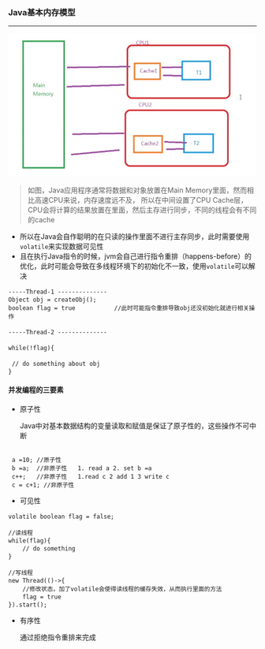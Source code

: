 ### Java基本内存模型

---

![基本内存模型图](../images/java内存模型.jpg)

> 如图，Java应用程序通常将数据和对象放置在Main Memory里面，然而相比高速CPU来说，内存速度远不及，
>所以在中间设置了CPU Cache层，CPU会将计算的结果放置在里面，然后主存进行同步，不同的线程会有不同的cache

- 所以在Java会自作聪明的在只读的操作里面不进行主存同步，此时需要使用`volatile`来实现数据可见性
- 且在执行Java指令的时候，jvm会自己进行指令重排（happens-before）的优化，此时可能会导致在多线程环境下的初始化不一致，使用`volatile`可以解决
```
-----Thread-1 --------------
Object obj = createObj();
boolean flag = true           //此时可能指令重排导致obj还没初始化就进行相关操作

-----Thread-2 --------------

while(!flag){

 // do something about obj
}

```

#### 并发编程的三要素

- 原子性

    Java中对基本数据结构的变量读取和赋值是保证了原子性的，这些操作不可中断
    
``` 
    
 a =10; //原子性
 b =a;  //非原子性   1. read a 2. set b =a
 c++;   //非原子性   1.read c 2 add 1 3 write c
 c = c+1; //非原子性
```

- 可见性

```
volatile boolean flag = false; 

//读线程
while(flag){
    // do something
}

//写线程
new Thread(()->{
    //修改状态，加了volatile会使得读线程的缓存失效，从而执行里面的方法
    flag = true
}).start();
```

- 有序性
    
   通过拒绝指令重排来完成
